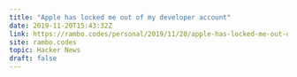 ```yaml
---
title: "Apple has locked me out of my developer account"
date: 2019-11-20T15:43:32Z
link: https://rambo.codes/personal/2019/11/20/apple-has-locked-me-out-of-my-developer-account.html?utm_medium=RSS&utm_source=hune
site: rambo.codes
topic: Hacker News
draft: false
---
```


